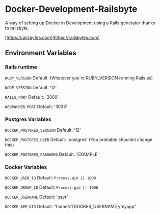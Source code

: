 # Docker-Development-Railsbyte

A way of setting up Docker in Development using a Rails generator thanks to railsbyte.

[https://railsbytes.com](https://railsbytes.com)

## Environment Variables

### Rails runtime

`RUBY_VERSION` Default: (Whatever you're RUBY_VERSION running Rails as)

`NODE_VERSION` Default: '12'

`RAILS_PORT` Default: '3000'

`WEBPACKER_PORT` Default: '3035'

### Postgres Variables

`DOCKER_POSTGRES_VERSION` Default: '12'

`DOCKER_POSTGRES_USER` Default: 'postgres' (You probably shouldnt change this)

`DOCKER_POSTGRES_PASSWORD` Default: 'EXAMPLE'

### Docker Variables

`DOCKER_USER_ID` Default: `Process.uid || 1000`

`DOCKER_GROUP_ID` Default: `Process.gid || 1000`

`DOCKER_USERNAME` Default: 'user'

`DOCKER_APP_DIR` Default: "home/#{DOCKER_USERNAME}/myapp"
